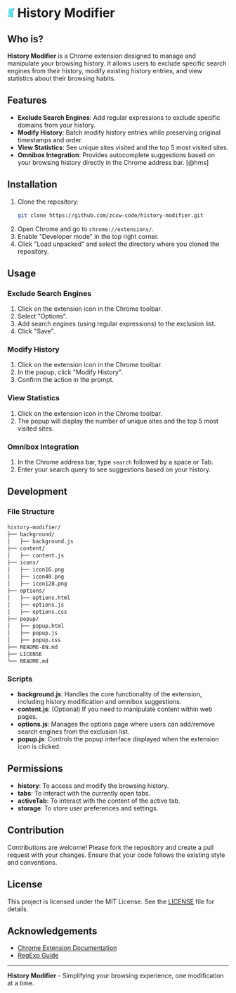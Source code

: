 # ![Logo](.github/.assets/logo.png) History Modifier



## Who is?

**History Modifier** is a Chrome extension designed to manage and manipulate your browsing history. It allows users to exclude specific search engines from their history, modify existing history entries, and view statistics about their browsing habits.

## Features

- **Exclude Search Engines**: Add regular expressions to exclude specific domains from your history.
- **Modify History**: Batch modify history entries while preserving original timestamps and order.
- **View Statistics**: See unique sites visited and the top 5 most visited sites.
- **Omnibox Integration**: Provides autocomplete suggestions based on your browsing history directly in the Chrome address bar. [@hms]

## Installation

1. Clone the repository:
   ```bash
   git clone https://github.com/zcxw-code/history-modifier.git
   ```
2. Open Chrome and go to `chrome://extensions/`.
3. Enable "Developer mode" in the top right corner.
4. Click "Load unpacked" and select the directory where you cloned the repository.

## Usage

### Exclude Search Engines

1. Click on the extension icon in the Chrome toolbar.
2. Select "Options".
3. Add search engines (using regular expressions) to the exclusion list.
4. Click "Save".

### Modify History

1. Click on the extension icon in the Chrome toolbar.
2. In the popup, click "Modify History".
3. Confirm the action in the prompt.

### View Statistics

1. Click on the extension icon in the Chrome toolbar.
2. The popup will display the number of unique sites and the top 5 most visited sites.

### Omnibox Integration

1. In the Chrome address bar, type `search` followed by a space or Tab.
2. Enter your search query to see suggestions based on your history.

## Development

### File Structure

```plaintext
history-modifier/
├── background/
│   ├── background.js
├── content/
│   ├── content.js
├── icons/
│   ├── icon16.png
│   ├── icon48.png
│   ├── icon128.png
├── options/
│   ├── options.html
│   ├── options.js
│   ├── options.css
├── popup/
│   ├── popup.html
│   ├── popup.js
│   ├── popup.css
├── README-EN.md
├── LICENSE
└── README.md
```

### Scripts

- **background.js**: Handles the core functionality of the extension, including history modification and omnibox suggestions.
- **content.js**: (Optional) If you need to manipulate content within web pages.
- **options.js**: Manages the options page where users can add/remove search engines from the exclusion list.
- **popup.js**: Controls the popup interface displayed when the extension icon is clicked.

## Permissions

- **history**: To access and modify the browsing history.
- **tabs**: To interact with the currently open tabs.
- **activeTab**: To interact with the content of the active tab.
- **storage**: To store user preferences and settings.

## Contribution

Contributions are welcome! Please fork the repository and create a pull request with your changes. Ensure that your code follows the existing style and conventions.

## License

This project is licensed under the MIT License. See the [LICENSE](LICENSE) file for details.

## Acknowledgements

- [Chrome Extension Documentation](https://developer.chrome.com/docs/extensions/mv3/)
- [RegExp Guide](https://developer.mozilla.org/en-US/docs/Web/JavaScript/Guide/Regular_Expressions)

---

**History Modifier** - Simplifying your browsing experience, one modification at a time.

